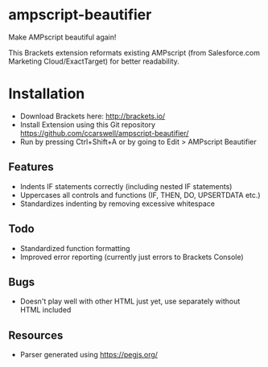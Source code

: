 # ampscript-beautifier
Make AMPscript beautiful again!

This Brackets extension reformats existing AMPscript (from Salesforce.com Marketing Cloud/ExactTarget) for better readability.

# Installation
- Download Brackets here: http://brackets.io/
- Install Extension using this Git repository https://github.com/ccarswell/ampscript-beautifier/
- Run by pressing Ctrl+Shift+A or by going to Edit > AMPscript Beautifier

## Features

- Indents IF statements correctly (including nested IF statements)
- Uppercases all controls and functions (IF, THEN, DO, UPSERTDATA etc.)
- Standardizes indenting by removing excessive whitespace


## Todo
- Standardized function formatting
- Improved error reporting (currently just errors to Brackets Console)

## Bugs
- Doesn't play well with other HTML just yet, use separately without HTML included

## Resources
- Parser generated using https://pegjs.org/
